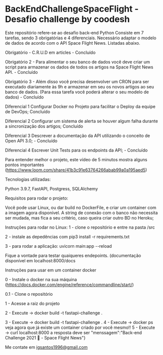 # BackEndChallengeSpaceFlight - Desafio challenge by coodesh

Este repositório refere-se ao desafio back-end Python
Consiste  em 7 tarefas, sendo 3 obrigatórias e 4 diferenciais.
Necessário adaptar o modelo de dados de acordo com o API Space Flight News.
Listadas abaixo.

Obrigatório  - C.R.U.D em articles - Concluído

Obrigatório 2 - Para alimentar o seu banco de dados você deve criar um script para armazenar os dados de todos os artigos na Space Flight News API. - Concluído

Obrigatório 3 - Além disso você precisa desenvolver um CRON para ser executado diariamente às 9h e armazenar em seu os novos artigos ao seu banco de dados. (Para essa tarefa você poderá alterar o seu modelo de dados) - Concluído

Diferencial 1 Configurar Docker no Projeto para facilitar o Deploy da equipe de DevOps; Concluído

Diferencial 2 Configurar um sistema de alerta se houver algum falha durante a sincronização dos artigos; Concluído

Diferencial 3 Descrever a documentação da API utilizando o conceito de Open API 3.0; - Concluído

Diferencial 4 Escrever Unit Tests para os endpoints da API; - Concluído

Para entender melhor o projeto, este vídeo de 5 minutos mostra alguns pontos importantes (https://www.loom.com/share/41b3c91e63764266abab99a0a195aed5)

Tecnologias utilizadas: 

Python 3.9.7, FastAPI, Postgress, SQLAlchemy

Requisitos para rodar o projeto:

Você pode usar Linux, ou dar build no DockerFile, e criar um container com a imagem agora disponível.
A string de conexão com o banco não necessita ser mudada, mas fica a seu critério, caso queira criar outro BD no Heroku;


Instruções para rodar no Linux:
1 - clone o repositório e entre na pasta /src

2 - instale as depedências com pip3 install -r requirements.txt

3 - para rodar a aplicação: uvicorn main:app --reload

Fique a vontade para testar quaiqueres endepoints. (documentação disponível em localhost:8000/docs

Instruções para usar em um container docker

0 - Instale o docker na sua máquina (https://docs.docker.com/engine/reference/commandline/start/)

0.1 - Clone o repositório

1 - Acesse a raiz do projeto

2 - Execute ->  docker build -t fastapi-challenge .

3 - Execute -> docker build -t fastapi-challenge .
4 - Execute -> docker ps                  veja agora que já existe um container criado por você mesmo!!
5 - Execute -> curl localhost:8000        a resposta deve ser "menssagem":"Back-end Challenge 2021 🏅 - Space Flight News"}


Me contate em igsantos1996@gmail.com


